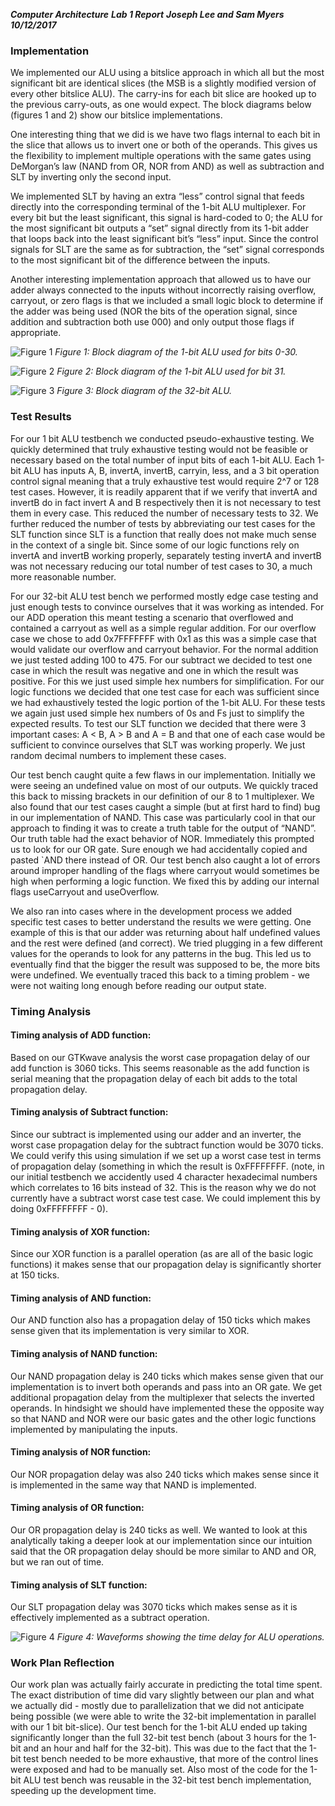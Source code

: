 ***Computer Architecture***
***Lab 1 Report***
***Joseph Lee and Sam Myers***
***10/12/2017***

### Implementation
We implemented our ALU using a bitslice approach in which all but the most significant bit are identical slices (the MSB is a slightly modified version of every other bitslice ALU). The carry-ins for each bit slice are hooked up to the previous carry-outs, as one would expect. The block diagrams below (figures 1 and 2) show our bitslice implementations.

One interesting thing that we did is we have two flags internal to each bit in the slice that allows us to invert one or both of the operands. This gives us the flexibility to implement multiple operations with the same gates using DeMorgan’s law (NAND from OR, NOR from AND) as well as subtraction and SLT by inverting only the second input.

We implemented SLT by having an extra “less” control signal that feeds directly into the corresponding terminal of the 1-bit ALU multiplexer. For every bit but the least significant, this signal is hard-coded to 0; the ALU for the most significant bit outputs a “set” signal directly from its 1-bit adder that loops back into the least significant bit’s “less” input. Since the control signals for SLT are the same as for subtraction, the “set” signal corresponds to the most significant bit of the difference between the inputs.

Another interesting implementation approach that allowed us to have our adder always connected to the inputs without incorrectly raising overflow, carryout, or zero flags is that we included a small logic block to determine if the adder was being used (NOR the bits of the operation signal, since addition and subtraction both use 000) and only output those flags if appropriate.

![Figure 1](assets/1bitALU.png)
*Figure 1: Block diagram of the 1-bit ALU used for bits 0-30.*

![Figure 2](assets/1bitALU-MSB.png)
*Figure 2: Block diagram of the 1-bit ALU used for bit 31.*

![Figure 3](assets/32bitALU.png)
*Figure 3: Block diagram of the 32-bit ALU.*

### Test Results
For our 1 bit ALU testbench we conducted pseudo-exhaustive testing. We quickly determined that truly exhaustive testing would not be feasible or necessary based on the total number of input bits of each 1-bit ALU. Each 1-bit ALU has inputs A, B, invertA, invertB, carryin, less, and a 3 bit operation control signal meaning that a truly exhaustive test would require 2^7 or 128 test cases. However, it is readily apparent that if we verify that invertA and invertB do in fact invert A and B respectively then it is not necessary to test them in every case. This reduced the number of necessary tests to 32. We further reduced the number of tests by abbreviating our test cases for the SLT function since SLT is a function that really does not make much sense in the context of a single bit. Since some of our logic functions rely on invertA and invertB working properly, separately testing invertA and invertB was not necessary reducing our total number of test cases to 30, a much more reasonable number.

For our 32-bit ALU test bench we performed mostly edge case testing and just enough tests to convince ourselves that it was working as intended. For our ADD operation this meant testing a scenario that overflowed and contained a carryout as well as a simple regular addition. For our overflow case we chose to add 0x7FFFFFFF with 0x1 as this was a simple case that would validate our overflow and carryout behavior. For the normal addition we just tested adding 100 to 475. For our subtract we decided to test one case in which the result was negative and one in which the result was positive. For this we just used simple hex numbers for simplification. For our logic functions we decided that one test case for each was sufficient since we had exhaustively tested the logic portion of the 1-bit ALU. For these tests we again just used simple hex numbers of 0s and Fs just to simplify the expected results. To test our SLT function we decided that there were 3 important cases: A < B, A > B and A = B and that one of each case would be sufficient to convince ourselves that SLT was working properly. We just random decimal numbers to implement these cases.

Our test bench caught quite a few flaws in our implementation. Initially we were seeing an undefined value on most of our outputs. We quickly traced this back to missing brackets in our definition of our 8 to 1 multiplexer. We also found that our test cases caught a simple (but at first hard to find) bug in our implementation of NAND. This case was particularly cool in that our approach to finding it was to create a truth table for the output of “NAND”. Our truth table had the exact behavior of NOR. Immediately this prompted us to look for our OR gate. Sure enough we had accidentally copied and pasted `AND there instead of OR. Our test bench also caught a lot of errors around improper handling of the flags where carryout would sometimes be high when performing a logic function. We fixed this by adding our internal flags useCarryout and useOverflow.

We also ran into cases where in the development process we added specific test cases to better understand the results we were getting. One example of this is that our adder was returning about half undefined values and the rest were defined (and correct). We tried plugging in a few different values for the operands to look for any patterns in the bug. This led us to eventually find that the bigger the result was supposed to be, the more bits were undefined. We eventually traced this back to a timing problem - we were not waiting long enough before reading our output state.
### Timing Analysis
#### Timing analysis of ADD function:
Based on our GTKwave analysis the worst case propagation delay of our add function is 3060 ticks. This seems reasonable as the add function is serial meaning that the propagation delay of each bit adds to the total propagation delay.
#### Timing analysis of Subtract function:
Since our subtract is implemented using our adder and an inverter, the worst case propagation delay for the subtract function would be 3070 ticks. We could verify this using simulation if we set up a worst case test in terms of propagation delay (something in which the result is 0xFFFFFFFF. (note, in our initial testbench we accidently used 4 character hexadecimal numbers which correlates to 16 bits instead of 32. This is the reason why we do not currently have a subtract worst case test case. We could implement this by doing 0xFFFFFFFF - 0).
#### Timing analysis of XOR function:
Since our XOR function is a parallel operation (as are all of the basic logic functions) it makes sense that our propagation delay is significantly shorter at 150 ticks.
#### Timing analysis of AND function:
Our AND function also has a propagation delay of 150 ticks which makes sense given that its implementation is very similar to XOR.
#### Timing analysis of NAND function:
Our NAND propagation delay is 240 ticks which makes sense given that our implementation is to invert both operands and pass into an OR gate. We get additional propagation delay from the multiplexer that selects the inverted operands. In hindsight we should have implemented these the opposite way so that NAND and NOR were our basic gates and the other logic functions implemented by manipulating the inputs.
#### Timing analysis of NOR function:
Our NOR propagation delay was also 240 ticks which makes sense since it is implemented in the same way that NAND is implemented.
#### Timing analysis of OR function:
Our OR propagation delay is 240 ticks as well. We wanted to look at this analytically taking a deeper look at our implementation since our intuition said that the OR propagation delay should be more similar to AND and OR, but we ran out of time.
#### Timing analysis of SLT function:
Our SLT propagation delay was 3070 ticks which makes sense as it is effectively implemented as a subtract operation.

![Figure 4](assets/timing.png)
*Figure 4: Waveforms showing the time delay for ALU operations.*

### Work Plan Reflection
Our work plan was actually fairly accurate in predicting the total time spent. The exact distribution of time did vary slightly between our plan and what we actually did - mostly due to parallelization that we did not anticipate being possible (we were able to write the 32-bit implementation in parallel with our 1 bit bit-slice). Our test bench for the 1-bit ALU ended up taking significantly longer than the full 32-bit test bench (about 3 hours for the 1-bit and an hour and half for the 32-bit). This was due to the fact that the 1-bit test bench needed to be more exhaustive, that more of the control lines were exposed and had to be manually set. Also most of the code for the 1-bit ALU test bench was reusable in the 32-bit test bench implementation, speeding up the development time.
